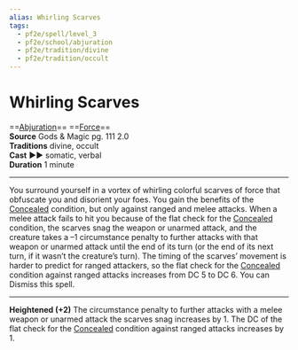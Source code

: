 ```yaml
---
alias: Whirling Scarves 
tags:
  - pf2e/spell/level_3
  - pf2e/school/abjuration
  - pf2e/tradition/divine
  - pf2e/tradition/occult
---
```


# Whirling Scarves

==[Abjuration](Abjuration.md)== ==[Force](Force.md)==  
__Source__ Gods & Magic pg. 111 2.0  
**Traditions** divine, occult  
**Cast** ►► somatic, verbal  
**Duration** 1 minute

---

You surround yourself in a vortex of whirling colorful scarves of force that obfuscate you and disorient your foes. You gain the benefits of the [Concealed](Concealed.md) condition, but only against ranged and melee attacks. When a melee attack fails to hit you because of the flat check for the [Concealed](Concealed.md) condition, the scarves snag the weapon or unarmed attack, and the creature takes a –1 circumstance penalty to further attacks with that weapon or unarmed attack until the end of its turn (or the end of its next turn, if it wasn’t the creature’s turn). The timing of the scarves’ movement is harder to predict for ranged attackers, so the flat check for the [Concealed](Concealed.md) condition against ranged attacks increases from DC 5 to DC 6. You can Dismiss this spell.

<hr>

**Heightened (+2)** The circumstance penalty to further attacks with a melee weapon or unarmed attack the scarves snag increases by 1. The DC of the flat check for the [Concealed](Concealed.md) condition against ranged attacks increases by 1.
